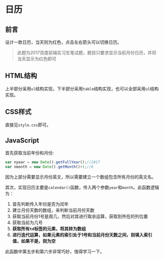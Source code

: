 # 日历

## 前言
设计一款日历，当天则为红色，点击左右箭头可以切换日历。

>此题为2017百度前端实习生笔试题，题目只要求显示当前月份日历，并将当天显示为红色即可

## HTML结构
上半部分采用`ul`结构实现，下半部分采用`table`结构实现，也可以全部采用`ul`结构实现。

## CSS样式
直接见`style.css`即可。

## JavaScript
首先获取当前年份和月份:
```javascript
var nyear = new Date().getFullYear();//2017
var nmonth = new Date().getMonth()+1;//6
```
因为上部分需要显示月份英文，所以需要建立一个数组包含所有月份的英文名。

其次，实现日历主要是`calendar()`函数，传入两个参数`year`和`month`。此函数逻辑为：

1. 首先判断传入年份是否为闰年
2. 建立月份天数的数组，来判断当前月份天数
3. 获取当前月份1号是周几，然后对其进行取余运算，获取到所在的列位置
4. 获取当前为几号
5. **获取所有`td`标签的元素，将其转为数组**
6. **进行迭代运算，如果元素的索引处于1号和当前月份天数之间，则填入索引值，如果不是，则为空**

此函数中第五步和第六步非常巧妙，值得学习一下。